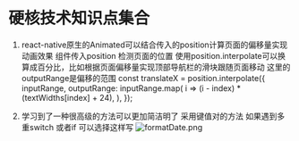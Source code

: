 # 硬核技术知识点集合
1. react-native原生的Animated可以结合传入的position计算页面的偏移量实现动画效果
   组件传入position 检测页面的位置  使用position.interpolate可以换算成百分比，比如根据页面偏移量实现顶部导航栏的滑块跟随页面移动
   这里的outputRange是偏移的范围
    <code-block lang="javascript">
    const translateX = position.interpolate({
        inputRange,
        outputRange: inputRange.map(
        i => (i - index) * (textWidths[index] + 24),
        ),
    });
    </code-block>

2. 学习到了一种很高级的方法可以更加简洁明了 采用键值对的方法 如果遇到多重switch 或者if 可以选择这样写 
![formatDate.png](formatDate.png)


